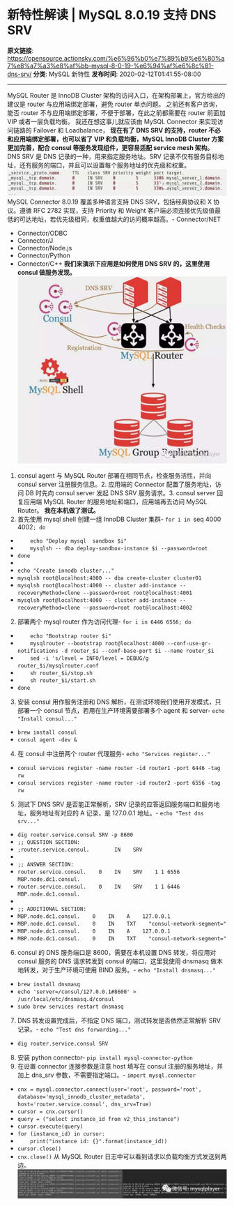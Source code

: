 # 新特性解读 | MySQL 8.0.19 支持 DNS SRV

**原文链接**: https://opensource.actionsky.com/%e6%96%b0%e7%89%b9%e6%80%a7%e8%a7%a3%e8%af%bb-mysql-8-0-19-%e6%94%af%e6%8c%81-dns-srv/
**分类**: MySQL 新特性
**发布时间**: 2020-02-12T01:41:55-08:00

---

MySQL Router 是 InnoDB Cluster 架构的访问入口，在架构部署上，官方给出的建议是 router 与应用端绑定部署，避免 router 单点问题。
之前还有客户咨询，能否 router 不与应用端绑定部署，不便于部署，在此之前都需要在 router 前面加 VIP 或者一层负载均衡。
我还在想这事儿就应该由 MySQL Connector 来实现访问链路的 Failover 和 Loadbalance， **现在有了 DNS SRV 的支持，router 不必和应用端绑定部署，也可以省了 VIP 和负载均衡，MySQL InnoDB Cluster 方案更加完善，配合 consul 等服务发现组件，更容易适配 service mesh 架构。**
DNS SRV 是 DNS 记录的一种，用来指定服务地址。SRV 记录不仅有服务目标地址，还有服务的端口，并且可以设置每个服务地址的优先级和权重。
![](.img/a448afd4.jpg)											
MySQL Connector 8.0.19 覆盖多种语言支持 DNS SRV，包括经典协议和 X 协议。遵循 RFC 2782 实现，支持 Priority 和 Weight 客户端必须连接优先级值最低的可达地址，若优先级相同，权重值越大的访问概率越高。- Connector/NET
- Connector/ODBC
- Connector/J
- Connector/Node.js
- Connector/Python
- Connector/C++
**我们来演示下应用是如何使用 DNS SRV 的，这里使用 consul 做服务发现。**
![](.img/09b60f02.jpg)											
1. consul agent 与 MySQL Router 部署在相同节点，检查服务活性，并向 consul server 注册服务信息。2. 应用端的 Connector 配置了服务地址，访问 DB 时先向 consul server 发起 DNS SRV 服务请求。3. consul server 回复应用端 MySQL Router 的服务地址和端口，应用端再去访问 MySQL Router。
**我在本机做了测试。**
1. 首先使用 mysql shell 创建一组 InnoDB Cluster 集群- `for i in `seq 4000 4002`; do`
- `    echo "Deploy mysql  sandbox $i"`
- `    mysqlsh -- dba deploy-sandbox-instance $i --password=root`
- `done`
- 
- `echo "Create innodb cluster..."`
- `mysqlsh root@localhost:4000 -- dba create-cluster cluster01`
- `mysqlsh root@localhost:4000 -- cluster add-instance --recoveryMethod=clone --password=root root@localhost:4001`
- `mysqlsh root@localhost:4000 -- cluster add-instance --recoveryMethod=clone --password=root root@localhost:4002`
2. 部署两个 mysql router 作为访问代理- `for i in 6446 6556; do`
- `    echo "Bootstrap router $i"`
- `    mysqlrouter --bootstrap root@localhost:4000 --conf-use-gr-notifications -d router_$i --conf-base-port $i --name router_$i`
- `    sed -i 's/level = INFO/level = DEBUG/g router_$i/mysqlrouter.conf`
- `    sh router_$i/stop.sh`
- `    sh router_$i/start.sh`
- `done`
3. 安装 consul 用作服务注册和 DNS 解析，在测试环境我们使用开发模式，只部署一个 consul 节点，若用在生产环境需要部署多个 agent 和 server- `echo "Install consul..."`
- `brew install consul`
- `consul agent -dev &`
4. 在 consul 中注册两个 router 代理服务- `echo "Services register..."`
- `consul services register -name router -id router1 -port 6446 -tag rw`
- `consul services register -name router -id router2 -port 6556 -tag rw`
5. 测试下 DNS SRV 是否能正常解析，SRV 记录的应答返回服务端口和服务地址，服务地址有对应的 A 记录，是 127.0.0.1 地址。- `echo "Test dns srv..."`
- `dig router.service.consul SRV -p 8600`
- `;; QUESTION SECTION:`
- `;router.service.consul.        IN    SRV`
- 
- `;; ANSWER SECTION:`
- `router.service.consul.    0    IN    SRV    1 1 6556 MBP.node.dc1.consul.`
- `router.service.consul.    0    IN    SRV    1 1 6446 MBP.node.dc1.consul.`
- 
- `;; ADDITIONAL SECTION:`
- `MBP.node.dc1.consul.    0    IN    A    127.0.0.1`
- `MBP.node.dc1.consul.    0    IN    TXT    "consul-network-segment="`
- `MBP.node.dc1.consul.    0    IN    A    127.0.0.1`
- `MBP.node.dc1.consul.    0    IN    TXT    "consul-network-segment="`
6. consul 的 DNS 服务端口是 8600，需要在本机设置 DNS 转发，将应用对 consul 服务的 DNS 请求转发到 consul 的端口，这里我使用 dnsmasq 做本地转发，对于生产环境可使用 BIND 服务。- `echo "Install dnsmasq..."`
- `brew install dnsmasq`
- `echo 'server=/consul/127.0.0.1#8600' > /usr/local/etc/dnsmasq.d/consul`
- `sudo brew services restart dnsmasq`
7. DNS 转发设置完成后，不指定 DNS 端口，测试转发是否依然正常解析 SRV 记录。- `echo "Test dns forwarding..."`
- `dig router.service.consul SRV`
8. 安装 python connector- `pip install mysql-connector-python`
9. 在设置 connector 连接参数是注意 host 填写在 consul 注册的服务地址，并加上 dns_srv 参数，不需要指定端口。- `import mysql.connector`
- `cnx = mysql.connector.connect(user='root', password='root', database='mysql_innodb_cluster_metadata', host='router.service.consul', dns_srv=True)`
- `cursor = cnx.cursor()`
- `query = ("select instance_id from v2_this_instance")`
- `cursor.execute(query)`
- `for (instance_id) in cursor:`
- `    print("instance id: {}".format(instance_id))`
- `cursor.close()`
- `cnx.close()`
从 MySQL Router 日志中可以看到请求以负载均衡方式发送到两边。
![](.img/245068ef.jpg)
